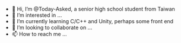 - 👋 Hi, I’m @Today-Asked, a senior high school student from Taiwan
- 👀 I’m interested in ...
- 🌱 I’m currently learning C/C++ and Unity, perhaps some front end
- 💞️ I’m looking to collaborate on ...
- 📫 How to reach me ...

<!---
Today-Asked/Today-Asked is a ✨ special ✨ repository because its `README.md` (this file) appears on your GitHub profile.
You can click the Preview link to take a look at your changes.
--->
